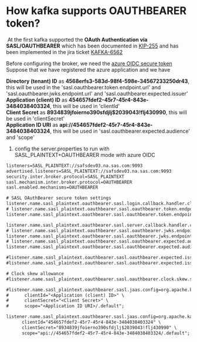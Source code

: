 # How kafka supports OAUTHBEARER token?
​
At the first kafka supported the **OAuth Authentication via SASL/OAUTHBEARER** which has been documented in [KIP-255](https://cwiki.apache.org/confluence/pages/viewpage.action?pageId=75968876) and has been implemented in the jira ticket [KAFKA-6562](https://issues.apache.org/jira/browse/KAFKA-6562)  


Before configuring the broker, we need the [azure OIDC secure token](https://github.com/leiwang008/documents/blob/main/kafka/how_to_generate_azure_oidc_token.md)  
Suppose that we have registered the azure application and we have  

**Directory (tenant) ID** as **4568erfs3-583d-98f4-598e-34567233250dr43**, this will be used in the 'sasl.oauthbearer.token.endpoint.url' and 'sasl.oauthbearer.jwks.endpoint.url' and 'sasl.oauthbearer.expected.issuer'  
**Application (client) ID** as **454657fdef2-45r7-45r4-843e-3484038403324**, this will be used in 'clientId'  
**Client Secret** as **8934839jfoierno390sfdjlj$2039043!flj430990**, this will be used in 'clientSecret'  
**Application ID URI** as **api://454657fdef2-45r7-45r4-843e-3484038403324**, this will be used in 'sasl.oauthbearer.expected.audience' and 'scope'  
 
1. config the server.properties to run with SASL_PLAINTEXT+OAUTHBEARER mode with azure OIDC  

```txt
listeners=SASL_PLAINTEXT://safsdev03.na.sas.com:9093
advertised.listeners=SASL_PLAINTEXT://safsdev03.na.sas.com:9093
security.inter.broker.protocol=SASL_PLAINTEXT
sasl.mechanism.inter.broker.protocol=OAUTHBEARER
sasl.enabled.mechanisms=OAUTHBEARER

# SASL OAuthBearer secure token settings
listener.name.sasl_plaintext.oauthbearer.sasl.login.callback.handler.class=org.apache.kafka.common.security.oauthbearer.OAuthBearerLoginCallbackHandler
# listener.name.sasl_plaintext.oauthbearer.sasl.oauthbearer.token.endpoint.url=https://login.microsoftonline.com/<Directory (tenant) ID>/oauth2/v2.0/token
listener.name.sasl_plaintext.oauthbearer.sasl.oauthbearer.token.endpoint.url=https://login.microsoftonline.com/4568erfs3-583d-98f4-598e-34567233250dr43/oauth2/v2.0/token

listener.name.sasl_plaintext.oauthbearer.sasl.server.callback.handler.class=org.apache.kafka.common.security.oauthbearer.OAuthBearerValidatorCallbackHandler
# listener.name.sasl_plaintext.oauthbearer.sasl.oauthbearer.jwks.endpoint.url=https://login.microsoftonline.com/<Directory (tenant) ID>/discovery/v2.0/keys
listener.name.sasl_plaintext.oauthbearer.sasl.oauthbearer.jwks.endpoint.url=https://login.microsoftonline.com/4568erfs3-583d-98f4-598e-34567233250dr43/discovery/v2.0/keys
# listener.name.sasl_plaintext.oauthbearer.sasl.oauthbearer.expected.audience=<Application ID URI>
listener.name.sasl_plaintext.oauthbearer.sasl.oauthbearer.expected.audience=api://454657fdef2-45r7-45r4-843e-3484038403324

#listener.name.sasl_plaintext.oauthbearer.sasl.oauthbearer.expected.issuer=https://sts.windows.net/<Directory (tenant) ID>/
#listener.name.sasl_plaintext.oauthbearer.sasl.oauthbearer.expected.issuer=https://sts.windows.net/4568erfs3-583d-98f4-598e-34567233250dr43/

# Clock skew allowance
#listener.name.sasl_plaintext.oauthbearer.sasl.oauthbearer.clock.skew.seconds=300

#listener.name.sasl_plaintext.oauthbearer.sasl.jaas.config=org.apache.kafka.common.security.oauthbearer.OAuthBearerLoginModule required \
#      clientId="<Application (client) ID>" \
#      clientSecret="<Client Secret>" \
#      scope="<Application ID URI>/.default";

listener.name.sasl_plaintext.oauthbearer.sasl.jaas.config=org.apache.kafka.common.security.oauthbearer.OAuthBearerLoginModule required \
      clientId="454657fdef2-45r7-45r4-843e-3484038403324" \
      clientSecret="8934839jfoierno390sfdjlj$2039043!flj430990" \
      scope="api://454657fdef2-45r7-45r4-843e-3484038403324/.default";
```